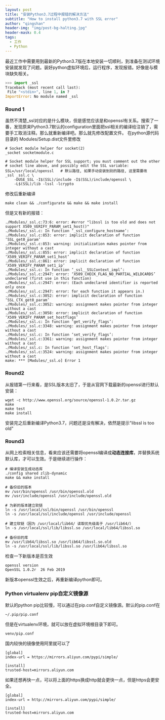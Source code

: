 ```yaml
---
layout: post
title: "安装Python3.7过程中报错的解决方法"
subtitle: "How to install python3.7 with SSL error"
author: "qingshan"
header-img: "img/post-bg-halting.jpg"
header-mask: 0.4
tags:
  - 工作
  - Python
---
```


最近工作中需要用到最新的Python3.7版在本地安装一切顺利，到准备在测试环境安装就发现了问题。装好python虚拟环境后，运行程序，发现报错。好像是与模块缺失相关。
```python
>>> import _ssl
Traceback (most recent call last):
 File "<stdin>", line 1, in ?
ImportError: No module named _ssl
```

### Round 1
虽然不清楚_ssl对应的是什么模块，但是感觉应该是和openssl有关系。搜索了一番，发现原来Python3.7默认的configuration里面把ssl相关的编译给注销了，需要手工取消注释。那么就重新编译吧。那么就先修改配置文件。
在python源代码目录的 Modules/Setup.dist文件里修改
```shell
# Socket module helper for socket(2)
_socket socketmodule.c

# Socket module helper for SSL support; you must comment out the other
# socket line above, and possibly edit the SSL variable:
SSL=/usr/local/openssl   # 默认路径, 如果手动安装到别的路径, 这里需要改
_ssl _ssl.c \
    -DUSE_SSL -I$(SSL)/include -I$(SSL)/include/openssl \
    -L$(SSL)/lib -lssl -lcrypto
```

修改后重新编译
```shell
make clean && ./configurate && make && make install
```

但是又有新的报错：
```
./Modules/_ssl.c:73:6: error: #error "libssl is too old and does not support X509_VERIFY_PARAM_set1_host()"
./Modules/_ssl.c: In function ‘_ssl_configure_hostname’:
./Modules/_ssl.c:853: error: implicit declaration of function ‘SSL_get0_param’
./Modules/_ssl.c:853: warning: initialization makes pointer from integer without a cast
./Modules/_ssl.c:855: error: implicit declaration of function ‘X509_VERIFY_PARAM_set1_host’
./Modules/_ssl.c:861: error: implicit declaration of function ‘X509_VERIFY_PARAM_set1_ip’
./Modules/_ssl.c: In function ‘_ssl__SSLContext_impl’:
./Modules/_ssl.c:2947: error: ‘X509_CHECK_FLAG_NO_PARTIAL_WILDCARDS’ undeclared (first use in this function)
./Modules/_ssl.c:2947: error: (Each undeclared identifier is reported only once
./Modules/_ssl.c:2947: error: for each function it appears in.)
./Modules/_ssl.c:3052: error: implicit declaration of function ‘SSL_CTX_get0_param’
./Modules/_ssl.c:3052: warning: assignment makes pointer from integer without a cast
./Modules/_ssl.c:3058: error: implicit declaration of function ‘X509_VERIFY_PARAM_set_hostflags’
./Modules/_ssl.c: In function ‘get_verify_flags’:
./Modules/_ssl.c:3348: warning: assignment makes pointer from integer without a cast
./Modules/_ssl.c: In function ‘set_verify_flags’:
./Modules/_ssl.c:3361: warning: assignment makes pointer from integer without a cast
./Modules/_ssl.c: In function ‘set_host_flags’:
./Modules/_ssl.c:3524: warning: assignment makes pointer from integer without a cast
make: *** [Modules/_ssl.o] Error 1
```

### Round2
从报错第一行来看，是SSL版本太旧了，于是从官网下载最新的openssl进行默认安装：
```
wget -c http://www.openssl.org/source/openssl-1.0.2r.tar.gz
make
make test
make install
```

安装完之后重新编译Python3.7，问题还是没有解决，依然是提示"libssl is too old"

### Round3
从网上检索相关信息，看来应该还需要将openssl编译成**动态连接库**，并替换系统默认库，才可以生效。于是继续进行操作：
```shell
# 编译安装生成动态库
./config shared zlib-dynamic
make && make install

# 备份旧的版本
mv /usr/bin/openssl /usr/bin/openssl.old
mv /usr/include/openssl /usr/include/openssl.old

# 为新的版本建立软链
ln -s /usr/local/ssl/bin/openssl /usr/bin/openssl
ln -s /usr/local/ssl/include/openssl /usr/include/openssl

# 建立软链（因为 /usr/local/lib64/ 读取优先级高于 /usr/lib64/）
ln -s /usr/local/ssl/lib/libssl.so /usr/local/lib64/libssl.so

# 备份旧的库
mv /usr/lib64/libssl.so /usr/lib64/libssl.so.old
ln -s /usr/local/ssl/lib/libssl.so /usr/lib64/libssl.so
```

检查一下新版本是否生效
```shell
openssl version
OpenSSL 1.0.2r  26 Feb 2019
```

新版本openssl生效之后，再重新编译python即可。

### Python virtualenv pip自定义镜像源
默认的python pip比较慢，可以通过在pip.conf自定义镜像源。默认的pip.conf在
```shell
~/.pip/pip.conf
```

但是在virtualenv环境，就可以放在虚拟环境根目录下即可。
```
venv/pip.conf
```

国内较快的镜像使用阿里就可以了
```shell
[global]
index-url = https://mirrors.aliyun.com/pypi/simple/

[install]
trusted-host=mirrors.aliyun.com
```


如果还想再快一点，可以将上面的https换成http就会更快一点，但是https会更安全。
```shell
[global]
index-url = http://mirrors.aliyun.com/pypi/simple/

[install]
trusted-host=mirrors.aliyun.com
```

